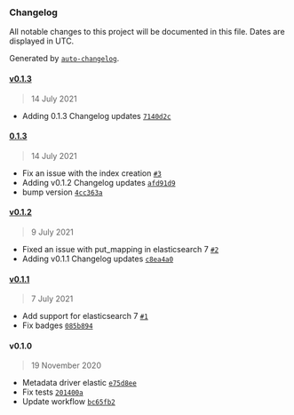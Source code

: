 ### Changelog

All notable changes to this project will be documented in this file. Dates are displayed in UTC.

Generated by [`auto-changelog`](https://github.com/CookPete/auto-changelog).

#### [v0.1.3](https://github.com/nevermined-io/metadata-driver-elasticsearch/compare/0.1.3...v0.1.3)

> 14 July 2021

- Adding 0.1.3 Changelog updates [`7140d2c`](https://github.com/nevermined-io/metadata-driver-elasticsearch/commit/7140d2c38bf35e844a487b66a2c1c5d6ddf60c5a)

#### [0.1.3](https://github.com/nevermined-io/metadata-driver-elasticsearch/compare/v0.1.2...0.1.3)

> 14 July 2021

- Fix an issue with the index creation [`#3`](https://github.com/nevermined-io/metadata-driver-elasticsearch/pull/3)
- Adding v0.1.2 Changelog updates [`afd91d9`](https://github.com/nevermined-io/metadata-driver-elasticsearch/commit/afd91d954c3082a26e94bf6e7436d9289cc73c95)
- bump version [`4cc363a`](https://github.com/nevermined-io/metadata-driver-elasticsearch/commit/4cc363ad26a5afc4a09ed28fad8b45780e421b89)

#### [v0.1.2](https://github.com/nevermined-io/metadata-driver-elasticsearch/compare/v0.1.1...v0.1.2)

> 9 July 2021

- Fixed an issue with put_mapping in elasticsearch 7 [`#2`](https://github.com/nevermined-io/metadata-driver-elasticsearch/pull/2)
- Adding v0.1.1 Changelog updates [`c8ea4a0`](https://github.com/nevermined-io/metadata-driver-elasticsearch/commit/c8ea4a0a7eeaa7bbedf4452d880dac3d2e552b6a)

#### [v0.1.1](https://github.com/nevermined-io/metadata-driver-elasticsearch/compare/v0.1.0...v0.1.1)

> 7 July 2021

- Add support for elasticsearch 7 [`#1`](https://github.com/nevermined-io/metadata-driver-elasticsearch/pull/1)
- Fix badges [`085b894`](https://github.com/nevermined-io/metadata-driver-elasticsearch/commit/085b894c64d2a3b93702b0a24c476e32423a3170)

#### v0.1.0

> 19 November 2020

- Metadata driver elastic [`e75d8ee`](https://github.com/nevermined-io/metadata-driver-elasticsearch/commit/e75d8ee8bb517bfc38947fce01d34d30bb4f80d8)
- Fix tests [`201400a`](https://github.com/nevermined-io/metadata-driver-elasticsearch/commit/201400a1e6da80e1a9d59d8541536928b22d02b8)
- Update workflow [`bc65fb2`](https://github.com/nevermined-io/metadata-driver-elasticsearch/commit/bc65fb218eb492f1e51ec08334093c622adcb572)
